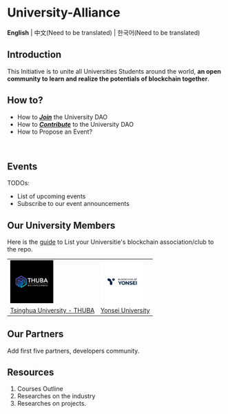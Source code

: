 # University-Alliance

**English** | 中文(Need to be translated) | 한국어(Need to be translated)

## Introduction

This Initiative is to unite all Universities Students around the world, **an open community to learn and realize the potentials of blockchain together**.

## How to?
- How to [***Join***](./Manuals/How_to_Join_University_DAO.md) the University DAO
- How to [***Contribute***](./Manuals/How_to_Contribute_to_University_DAO.md) to the University DAO
- How to Propose an Event?

<br>

## Events

TODOs:
- List of upcoming events
- Subscribe to our event announcements

## Our University Members

Here is the [guide](./Guides/How_to_Join_University_DAO.md) to List your Universitie's blockchain association/club to the repo.

<table>
	<tr>
		<td>
        	<img src="./Assets/Logos/Tsinghua_University.jpg" alt="Tsinghua_University" style="zoom:10%;"/>
		</td>
		<td>
			<img src="./Assets/Logos/Yonsei_University.jpg" alt="Yonsei_University" style="zoom:10%;"/>
    	</td>
	</tr>
	<tr>
		<td>
			<a href="https://thublockchain.org/">Tsinghua University - THUBA</a>
		</td>
		<td>
			<a href="https://yonseiblockchainlab.com/">Yonsei University</a>
		</td>
	</tr>
</table>

## Our Partners

Add first five partners, developers community.

## Resources

1. Courses Outline
2. Researches on the industry
3. Researches on projects.
